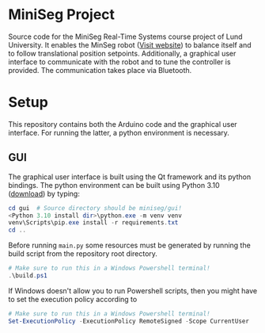 # MiniSeg Project
Source code for the MiniSeg Real-Time Systems course project of Lund University. 
It enables the MinSeg robot ([Visit website](https://minseg.com/)) to balance itself and to follow translational position setpoints.
Additionally, a graphical user interface to communicate with the robot and to tune the controller is provided. The communication takes place via Bluetooth.

# Setup
This repository contains both the Arduino code and the graphical user interface. For running the latter, a python environment is necessary.
## GUI
The graphical user interface is built using the Qt framework and its python bindings. The python environment can be 
built using Python 3.10 ([download](https://www.python.org/downloads/)) by 
typing:
```powershell
cd gui  # Source directory should be miniseg/gui!
<Python 3.10 install dir>\python.exe -m venv venv
venv\Scripts\pip.exe install -r requirements.txt
cd ..
```
Before running `main.py` some resources must be generated by running the build script from the repository root directory.
```powershell
# Make sure to run this in a Windows Powershell terminal!
.\build.ps1
```
If Windows doesn't allow you to run Powershell scripts, then you might have to set the execution policy according to
```powershell
# Make sure to run this in a Windows Powershell terminal!
Set-ExecutionPolicy -ExecutionPolicy RemoteSigned -Scope CurrentUser
```
